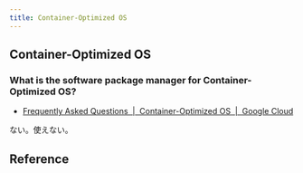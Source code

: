 ```yaml
---
title: Container-Optimized OS
---
```


## Container-Optimized OS


### What is the software package manager for Container-Optimized OS?
* [Frequently Asked Questions  |  Container-Optimized OS  |  Google Cloud](https://cloud.google.com/container-optimized-os/docs/resources/faq)

ない。使えない。

## Reference
